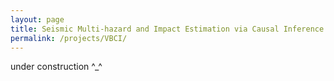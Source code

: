 ```yaml
---
layout: page
title: Seismic Multi-hazard and Impact Estimation via Causal Inference from Satellite Imagery
permalink: /projects/VBCI/
---
```


under construction ^_^